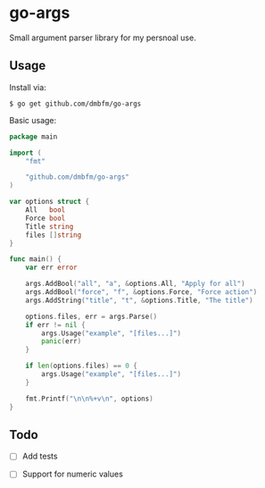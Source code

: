 # go-args

Small argument parser library for my persnoal use.

## Usage

Install via:

```
$ go get github.com/dmbfm/go-args
```

Basic usage:

```go
package main

import (
	"fmt"

	"github.com/dmbfm/go-args"
)

var options struct {
	All   bool
	Force bool
	Title string
	files []string
}

func main() {
	var err error

	args.AddBool("all", "a", &options.All, "Apply for all")
	args.AddBool("force", "f", &options.Force, "Force action")
	args.AddString("title", "t", &options.Title, "The title")

	options.files, err = args.Parse()
	if err != nil {
		args.Usage("example", "[files...]")
		panic(err)
	}

	if len(options.files) == 0 {
		args.Usage("example", "[files...]")
	}

	fmt.Printf("\n\n%+v\n", options)
}
```

## Todo

- [ ] Add tests
- [ ] Support for numeric values

